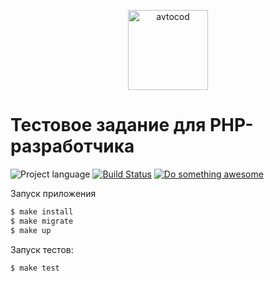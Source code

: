 <p align="center">
  <img alt="avtocod" src="https://hsto.org/webt/r_/m4/yf/r_m4yf2iybb85maogtsj5vzxxes.png" width="128" />
</p>

# Тестовое задание для PHP-разработчика

![Project language][badge_language]
[![Build Status][badge_build]][link_build]
[![Do something awesome][badge_use_template]][use_this_repo_template]

Запуск приложения

```bash
$ make install
$ make migrate
$ make up
```

Запуск тестов:

```bash
$ make test
```

[badge_build]:https://img.shields.io/github/workflow/status/avtocod/php-developer-test-task/tests/master
[badge_language]:https://img.shields.io/badge/language-php_7.4.x-blue.svg?longCache=true
[badge_use_template]:https://img.shields.io/badge/start-using_this_template-success.svg?longCache=true
[link_build]:https://github.com/avtocod/php-developer-test-task/actions
[link_roadrunner]:https://github.com/spiral/roadrunner
[use_this_repo_template]:https://github.com/avtocod/php-developer-test-task/generate
